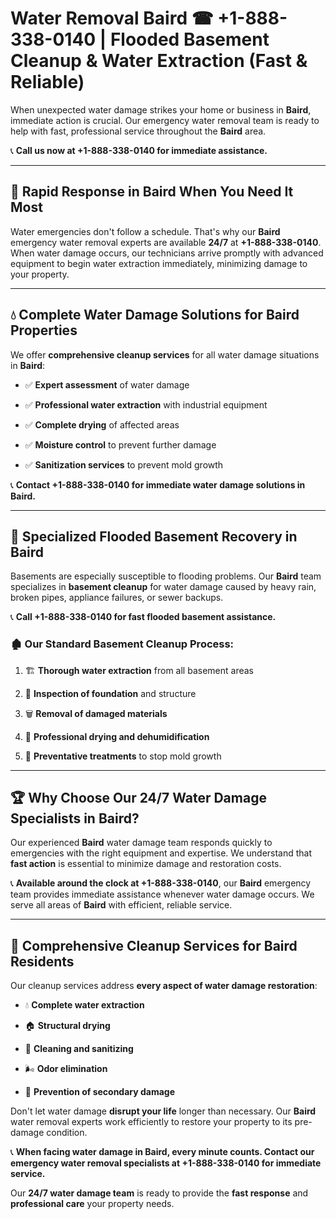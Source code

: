 # Water Removal Baird ☎ +1-888-338-0140 | Flooded Basement Cleanup & Water Extraction (Fast & Reliable)

When unexpected water damage strikes your home or business in **Baird**, immediate action is crucial. Our emergency water removal team is ready to help with fast, professional service throughout the **Baird** area. 

📞 **Call us now at +1-888-338-0140 for immediate assistance.**
---
## 🚀 Rapid Response in Baird When You Need It Most
Water emergencies don't follow a schedule. That's why our **Baird** emergency water removal experts are available **24/7** at **+1-888-338-0140**. When water damage occurs, our technicians arrive promptly with advanced equipment to begin water extraction immediately, minimizing damage to your property.
---
## 💧 Complete Water Damage Solutions for Baird Properties
We offer **comprehensive cleanup services** for all water damage situations in **Baird**:
- ✅ **Expert assessment** of water damage  
- ✅ **Professional water extraction** with industrial equipment  
- ✅ **Complete drying** of affected areas  
- ✅ **Moisture control** to prevent further damage  
- ✅ **Sanitization services** to prevent mold growth  
📞 **Contact +1-888-338-0140 for immediate water damage solutions in Baird.**
---
## 🌊 Specialized Flooded Basement Recovery in Baird
Basements are especially susceptible to flooding problems. Our **Baird** team specializes in **basement cleanup** for water damage caused by heavy rain, broken pipes, appliance failures, or sewer backups. 
📞 **Call +1-888-338-0140 for fast flooded basement assistance.**
### 🏚️ Our Standard Basement Cleanup Process:
1. 🏗️ **Thorough water extraction** from all basement areas  
2. 🔎 **Inspection of foundation** and structure  
3. 🗑️ **Removal of damaged materials**  
4. 💨 **Professional drying and dehumidification**  
5. 🚫 **Preventative treatments** to stop mold growth  
---
## 🏆 Why Choose Our 24/7 Water Damage Specialists in Baird?
Our experienced **Baird** water damage team responds quickly to emergencies with the right equipment and expertise. We understand that **fast action** is essential to minimize damage and restoration costs.
📞 **Available around the clock at +1-888-338-0140**, our **Baird** emergency team provides immediate assistance whenever water damage occurs. We serve all areas of **Baird** with efficient, reliable service.
---
## 🧹 Comprehensive Cleanup Services for Baird Residents
Our cleanup services address **every aspect of water damage restoration**:
- 💧 **Complete water extraction**  
- 🏠 **Structural drying**  
- 🧼 **Cleaning and sanitizing**  
- 🌬️ **Odor elimination**  
- 🚫 **Prevention of secondary damage**  
Don't let water damage **disrupt your life** longer than necessary. Our **Baird** water removal experts work efficiently to restore your property to its pre-damage condition.
📞 **When facing water damage in Baird, every minute counts. Contact our emergency water removal specialists at +1-888-338-0140 for immediate service.**
Our **24/7 water damage team** is ready to provide the **fast response** and **professional care** your property needs.

